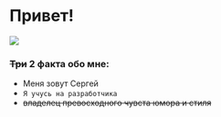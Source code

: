   # Привет!
![](https://sun9-west.userapi.com/sun9-68/s/v1/if2/az7CC5P6zv9NcD7V0a9rTguRncNgTmh6Gtt7El_bhJSrCJ_dToXRXsyk0w6SJd6PGVzEXrm1WPSIVem7OtyI0F7N.jpg?size=600x300&quality=96&type=album)

### ~~Три~~ 2 факта обо мне:
-  Меня зовут Сергей
-  `Я учусь на разработчика`
-  ~~владелец превосходного чувста юмора и стиля~~